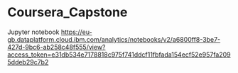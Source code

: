 # Coursera_Capstone
Jupyter notebook 
https://eu-gb.dataplatform.cloud.ibm.com/analytics/notebooks/v2/a6800ff8-3be7-427d-9bc6-ab258c48f555/view?access_token=e31db534e7178818c975f741ddcf11fbfada154ecf52e957fa2095ddeb29c7b2
